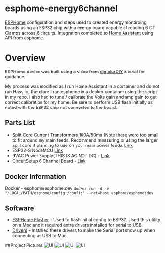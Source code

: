 # esphome-energy6channel
[ESPHome](https://esphome.io) configuration and steps used to created energy montiroing boards using an ESP32 chip with a energy board capable of reading 6 CT Clamps across 6 circuits.  Integration completed to [Home Assistant](https://home-assistant.io) using API from esphome.  

# Overview
ESPHome device was built using a video from [digiblurDIY](https://www.youtube.com/watch?v=BOgy6QbfeZk) tutorial for guidance.  

My process was modified as I run Home Assistant in a container and do not run Hass.io, therefore I ran esphome in a docker container using the script in my repo.  I also had to tune / calibrate the Volts gain and amp gain to get correct calibration for my home.  Be sure to perform USB flash initially as noted with the ESP32 chip not connected to the board.


## Parts List
- Split Core Current Transformers 100A/50ma (Note these were too small to fit around my main feeds.  Recommend measuring or using the larger split core if planning to use on your main power feeds. [Link](https://www.amazon.com/MIKIKI-SCT-013-000-Non-invasive-Current-Transformer/dp/B07C6TDDWM/ref=as_li_ss_tl)
- ESP32-S NodeMCU [Link](https://www.amazon.com/HiLetgo-ESP-WROOM-32-Development-Microcontroller-Integrated/dp/B0718T232Z/ref=as_li_ss_tl)
- 9VAC Power Supply(THIS IS AC NOT DC) - [Link](https://www.amazon.com/gp/product/B00B886CWS/ref=as_li_ss_tl)
- CircuitSetup 6 Channel Board - [Link](https://circuitsetup.us/index.php/product/expandable-6-channel-esp32-energy-meter/)

## Docker Information
Docker - esphome/esphome:dev
```docker run -d -v "/LOCAL/PATH/esphome/config:/config" --net=host esphome/esphome:dev```

## Software
- [ESPHome Flasher](https://github.com/esphome/esphome-flasher/releases) - Used to flash initial config to ESP32.  Used this utility on a Mac and it required extra drivers installed for serial to USB. 
- [Drivers](https://www.silabs.com/products/development-tools/software/usb-to-uart-bridge-vcp-drivers) - Installed these drivers to make the Serial port show up when connecting as USB to Mac.

##Project Pictures
![UI](images/esphome-1.jpeg?raw=true "Parts")
![UI](images/esphome-2.jpeg?raw=true "Programmed")
![UI](images/esphome-3.jpeg?raw=true "Installed")
![UI](images/ha-1.png?raw=true "Home-Assistant")
